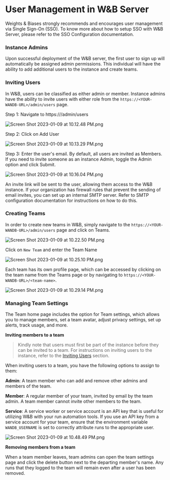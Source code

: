 # User Management in W&B Server

Weights & Biases strongly recommends and encourages user management via Single Sign-On (SSO). To know more about how to setup SSO with W&B Server, please refer to the SSO Configuration documentation.

### Instance Admins

Upon successful deployment of the W&B server, the first user to sign up will automatically be assigned admin permissions. This individual will have the ability to add additional users to the instance and create teams.

### Inviting Users

In W&B, users can be classified as either admin or member. Instance admins have the ability to invite users with either role from the `https://<YOUR-WANDB-URL>/admin/users` page.

Step 1: Navigate to https://<YOUR-WANDB-URL>/admin/users

![Screen Shot 2023-01-09 at 10.12.48 PM.png](https://s3-us-west-2.amazonaws.com/secure.notion-static.com/d9be8ae4-be4b-479a-b8b1-48c43e941f29/Screen_Shot_2023-01-09_at_10.12.48_PM.png)

Step 2: Click on Add User

![Screen Shot 2023-01-09 at 10.13.29 PM.png](https://s3-us-west-2.amazonaws.com/secure.notion-static.com/cf4dd778-5185-4503-8653-94388eae2e5b/Screen_Shot_2023-01-09_at_10.13.29_PM.png)

Step 3: Enter the user's email. By default, all users are invited as Members. If you need to invite someone as an instance Admin, toggle the Admin option and click Submit.

![Screen Shot 2023-01-09 at 10.16.04 PM.png](https://s3-us-west-2.amazonaws.com/secure.notion-static.com/a1428275-5ae0-4a36-8c1b-99248d7a7584/Screen_Shot_2023-01-09_at_10.16.04_PM.png)

An invite link will be sent to the user, allowing them access to the W&B instance. If your organization has firewall rules that prevent the sending of email invites, you can set up an internal SMTP server. Refer to SMTP configuration documentation for instructions on how to do this.

### Creating Teams

In order to create new teams in W&B, simply navigate to the `https://<YOUR-WANDB-URL>/admin/users` page and click on Teams.

![Screen Shot 2023-01-09 at 10.22.50 PM.png](https://s3-us-west-2.amazonaws.com/secure.notion-static.com/7d59520c-4a00-4596-9e2e-428b1b53c589/Screen_Shot_2023-01-09_at_10.22.50_PM.png)

Click on `New Team` and enter the Team Name

![Screen Shot 2023-01-09 at 10.25.10 PM.png](https://s3-us-west-2.amazonaws.com/secure.notion-static.com/180f26ae-fa96-4dc4-b421-f9676ff73477/Screen_Shot_2023-01-09_at_10.25.10_PM.png)

Each team has its own profile page, which can be accessed by clicking on the team name from the Teams page or by navigating to `https://<YOUR-WANDB-URL>/<team-name>`.

![Screen Shot 2023-01-09 at 10.29.14 PM.png](https://s3-us-west-2.amazonaws.com/secure.notion-static.com/7dbd7cac-9300-4a48-a67c-a696548b0153/Screen_Shot_2023-01-09_at_10.29.14_PM.png)

### Managing Team Settings

The Team home page includes the option for Team settings, which allows you to manage members, set a team avatar, adjust privacy settings, set up alerts, track usage, and more.

**Inviting members to a team**

> Kindly note that users must first be part of the instance before they can be invited to a team. For instructions on inviting users to the instance, refer to the [Inviting Users](https://www.notion.so/Docs-505-User-management-in-W-B-a691dddcd2f74195a8b89aece7582390) section.

When inviting users to a team, you have the following options to assign to them:

**Admin**: A team member who can add and remove other admins and members of the team.

**Member**: A regular member of your team, invited by email by the team admin. A team member cannot invite other members to the team.

**Service**: A service worker or service account is an API key that is useful for utilizing W&B with your run automation tools. If you use an API key from a service account for your team, ensure that the environment variable `WANDB_USERNAME` is set to correctly attribute runs to the appropriate user.

![Screen Shot 2023-01-09 at 10.48.49 PM.png](https://s3-us-west-2.amazonaws.com/secure.notion-static.com/2eb67576-e0c5-4951-95ba-7a6fa49a8d68/Screen_Shot_2023-01-09_at_10.48.49_PM.png)

**Removing members from a team**

When a team member leaves, team admins can open the team settings page and click the delete button next to the departing member's name. Any runs that they logged to the team will remain even after a user has been removed.
